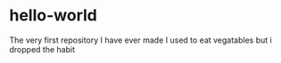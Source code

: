 # hello-world
The very first repository I have ever made
I used to eat vegatables but i dropped the habit
